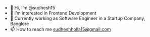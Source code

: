 - 👋 Hi, I’m @sudhesh15
- 👀 I’m interested in Frontend Devolopment
- 🌱 Currently working as Software Engineer in a Startup Company, Banglore
- 📫 How to reach me sudheshholla15@gmail.com 

<!---
sudhesh15/sudhesh15 is a ✨ special ✨ repository because its `README.md` (this file) appears on your GitHub profile.
You can click the Preview link to take a look at your changes.
--->
